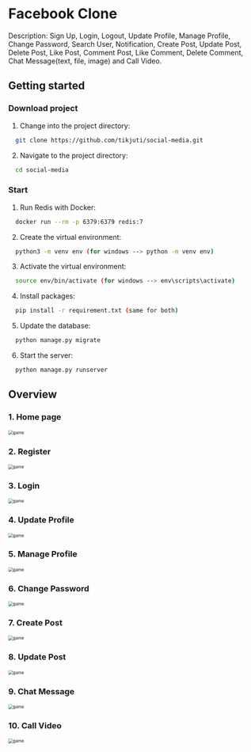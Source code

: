 # Facebook Clone
Description: Sign Up, Login, Logout, Update Profile, Manage Profile, Change Password, Search User, Notification, Create Post, Update Post, 
Delete Post, Like Post, Comment Post, Like Comment, Delete Comment, Chat Message(text, file, image) and Call Video.
## Getting started
### Download project
1. Change into the project directory: 
 ```bash
   git clone https://github.com/tikjuti/social-media.git
   ```
2. Navigate to the project directory: 
 ```bash
   cd social-media
   ```
### Start

1. Run Redis with Docker:
 ```bash 
   docker run --rm -p 6379:6379 redis:7
   ```
2. Create the virtual environment:
 ```bash 
   python3 -m venv env (for windows --> python -m venv env)
   ```
3. Activate the virtual environment:
 ```bash
   source env/bin/activate (for windows --> env\scripts\activate)
   ```
4. Install packages:
 ```bash
   pip install -r requirement.txt (same for both)
   ```
5. Update the database:
 ```bash
   python manage.py migrate
   ```
6. Start the server:
 ```bash
   python manage.py runserver
   ```
## Overview
### 1. Home page

<img src="./static/images/homepage.png" style="zoom:60%" alt="game"/>

### 2. Register

<img src="./static/images/signup.png" style="zoom:60%" alt="game"/>


### 3. Login

<img src="./static/images/login.png" style="zoom:60%" alt="game"/>


### 4. Update Profile

<img src="./static/images/updateprofile.png" style="zoom:60%" alt="game"/>


### 5. Manage Profile

<img src="./static/images/manageprofile.png" style="zoom:60%" alt="game"/>


### 6. Change Password

<img src="./static/images/changepassword.png" style="zoom:60%" alt="game"/>


### 7. Create Post

<img src="./static/images/creatapost.png" style="zoom:60%" alt="game"/>


### 8. Update Post

<img src="./static/images/editpost.png" style="zoom:60%" alt="game"/>


### 9. Chat Message

<img src="./static/images/chatmessage.png" style="zoom:60%" alt="game"/>


### 10. Call Video

<img src="./static/images/callvideo.png" style="zoom:60%" alt="game"/>








